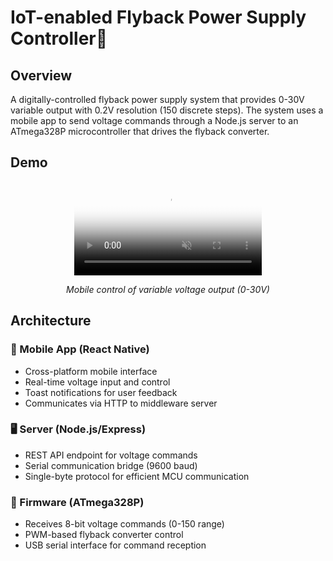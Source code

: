 # IoT-enabled Flyback Power Supply Controller🔌

## Overview
A digitally-controlled flyback power supply system that provides 0-30V variable output 
with 0.2V resolution (150 discrete steps). The system uses a mobile app to send voltage 
commands through a Node.js server to an ATmega328P microcontroller that drives the 
flyback converter.

## Demo

<p align="center">
  <video 
    src="https://stream.mux.com/NPx01XtvtBcvcI008UAvBVlkI1uOCzAWHcotaRuqUdFAU.mp4" 
    controls 
    loop 
    muted
    poster="https://image.mux.com/NPx01XtvtBcvcI008UAvBVlkI1uOCzAWHcotaRuqUdFAU/thumbnail.jpg">
  </video>
</p>
<p align="center"><i>Mobile control of variable voltage output (0-30V)</i></p>

## Architecture

### 📱 Mobile App (React Native)
- Cross-platform mobile interface
- Real-time voltage input and control
- Toast notifications for user feedback
- Communicates via HTTP to middleware server 

### 🖥️ Server (Node.js/Express)
- REST API endpoint for voltage commands
- Serial communication bridge (9600 baud)
- Single-byte protocol for efficient MCU communication

### 🔌 Firmware (ATmega328P)
- Receives 8-bit voltage commands (0-150 range)
- PWM-based flyback converter control
- USB serial interface for command reception